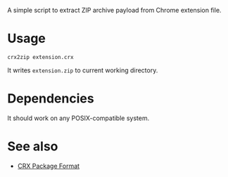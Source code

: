 A simple script to extract ZIP archive payload from Chrome extension file.

Usage
=====

    crx2zip extension.crx

It writes `extension.zip` to current working directory.

Dependencies
============

It should work on any POSIX-compatible system.

See also
========

- [CRX Package Format][crx]

[crx]: https://developer.chrome.com/extensions/crx
